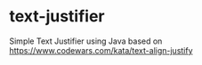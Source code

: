 # text-justifier
Simple Text Justifier using Java based on https://www.codewars.com/kata/text-align-justify
